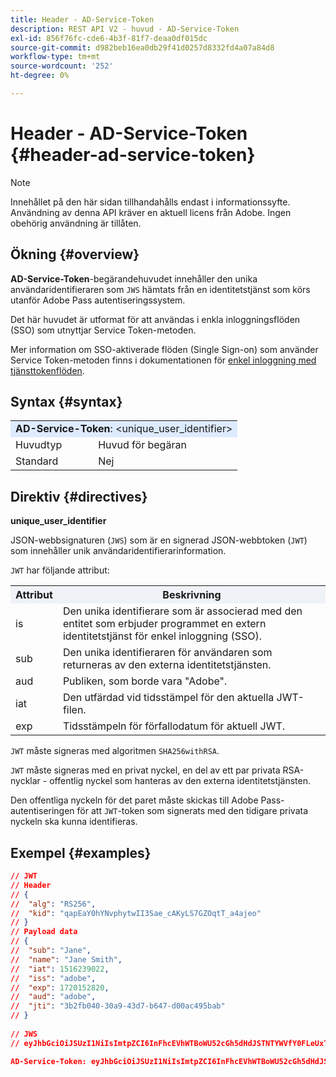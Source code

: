 ```yaml
---
title: Header - AD-Service-Token
description: REST API V2 - huvud - AD-Service-Token
exl-id: 856f76fc-cde6-4b3f-81f7-deaa0df015dc
source-git-commit: d982beb16ea0db29f41d0257d8332fd4a07a84d8
workflow-type: tm+mt
source-wordcount: '252'
ht-degree: 0%

---
```


# Header - AD-Service-Token {#header-ad-service-token}

>[!NOTE]
>
> Innehållet på den här sidan tillhandahålls endast i informationssyfte. Användning av denna API kräver en aktuell licens från Adobe. Ingen obehörig användning är tillåten.

## Ökning {#overview}

<b>AD-Service-Token</b>-begärandehuvudet innehåller den unika användaridentifieraren som `JWS` hämtats från en identitetstjänst som körs utanför Adobe Pass autentiseringssystem.

Det här huvudet är utformat för att användas i enkla inloggningsflöden (SSO) som utnyttjar Service Token-metoden.

Mer information om SSO-aktiverade flöden (Single Sign-on) som använder Service Token-metoden finns i dokumentationen för [enkel inloggning med tjänsttokenflöden](../../flows/single-sign-on-access-flows/rest-api-v2-single-sign-on-service-token-flows.md).

## Syntax {#syntax}

<table>
   <tr>
      <td style="background-color: #DEEBFF;" colspan="2"><b>AD-Service-Token</b>: &lt;unique_user_identifier&gt;</td>
   </tr>
   <tr>
      <td>Huvudtyp</td>
      <td>Huvud för begäran</td>
   </tr>
   <tr>
      <td>Standard</td>
      <td>Nej</td>
   </tr>
</table>

## Direktiv {#directives}

<b>unique_user_identifier</b>

JSON-webbsignaturen (`JWS`) som är en signerad JSON-webbtoken (`JWT`) som innehåller unik användaridentifierarinformation.

`JWT` har följande attribut:

<table>
   <tr>
      <th style="background-color: #EFF2F7; width: 15%;">Attribut</th>
      <th style="background-color: #EFF2F7;">Beskrivning</th>
   </tr>
   <tr>
      <td>is</td>
      <td>Den unika identifierare som är associerad med den entitet som erbjuder programmet en extern identitetstjänst för enkel inloggning (SSO).</td>
   </tr>
   <tr>
      <td>sub</td>
      <td>Den unika identifieraren för användaren som returneras av den externa identitetstjänsten.</td>
   </tr>
   <tr>
      <td>aud</td>
      <td>Publiken, som borde vara "Adobe".</td>
   </tr>
   <tr>
      <td>iat</td>
      <td>Den utfärdad vid tidsstämpel för den aktuella JWT-filen.</td>
   </tr>
   <tr>
      <td>exp</td>
      <td>Tidsstämpeln för förfallodatum för aktuell JWT.</td>
   </tr>
</table>

`JWT` måste signeras med algoritmen `SHA256withRSA`.

`JWT` måste signeras med en privat nyckel, en del av ett par privata RSA-nycklar - offentlig nyckel som hanteras av den externa identitetstjänsten.

Den offentliga nyckeln för det paret måste skickas till Adobe Pass-autentiseringen för att `JWT`-token som signerats med den tidigare privata nyckeln ska kunna identifieras.

## Exempel {#examples}

```JSON
// JWT
// Header
// {
//  "alg": "RS256",
//  "kid": "qapEaY0hYNvphytwII3Sae_cAKyLS7GZOqtT_a4ajeo"
// }
// Payload data
// {
//  "sub": "Jane",
//  "name": "Jane Smith",
//  "iat": 1516239022,
//  "iss": "adobe",
//  "exp": 1720152820,
//  "aud": "adobe",
//  "jti": "3b2fb040-30a9-43d7-b647-d00ac495bab"
// }
 
// JWS
// eyJhbGciOiJSUzI1NiIsImtpZCI6InFhcEVhWTBoWU52cGh5dHdJSTNTYWVfY0FLeUxTN0daT3F0VF9hNGFqZW8ifQ.eyJzdWIiOiJKYW5lIiwibmFtZSI6IkphbmUgU21pdGgiLCJpYXQiOjE1MTYyMzkwMjIsImlzcyI6ImFkb2JlIiwiZXhwIjoxNzIwMTUyODIwLCJhdWQiOiJhZG9iZSIsImp0aSI6IjNiMmZiMDQwLTMwYTktNDNkNy1iNjQ3LWQwMGFjNDk1YmFiIn0.stHLZFh-635LDNjv9HRHzq912ICNCVGUS3f4RS_bAxpUiUSB6CShS2VvU4V-THEXj7d_zk1mxtPP0QM_pCrh4Vk2GaPRa856Bt_PhsfQY-_benDcB6MIoFX67qrREGncGiv7JEs3ksa-P1YvBYXolT7t52K093kFaQtICfB-aBa8danRZvUrJHjjFoILEpTbQuzxKRN6y36J3p1FZ-SfDuofHp3SnXDrWFRYyXYQnb9WFlhNBxR400-0vzTONZYd097WWy1shMw5V8TvIDvCDE5ifqk31gMdYga-N3JkcTA5QoW7Zl80UV7BhR5v14Va1IZLcbFra_UJdEzbBwW_nA

AD-Service-Token: eyJhbGciOiJSUzI1NiIsImtpZCI6InFhcEVhWTBoWU52cGh5dHdJSTNTYWVfY0FLeUxTN0daT3F0VF9hNGFqZW8ifQ.eyJzdWIiOiJKYW5lIiwibmFtZSI6IkphbmUgU21pdGgiLCJpYXQiOjE1MTYyMzkwMjIsImlzcyI6ImFkb2JlIiwiZXhwIjoxNzIwMTUyODIwLCJhdWQiOiJhZG9iZSIsImp0aSI6IjNiMmZiMDQwLTMwYTktNDNkNy1iNjQ3LWQwMGFjNDk1YmFiIn0.stHLZFh-635LDNjv9HRHzq912ICNCVGUS3f4RS_bAxpUiUSB6CShS2VvU4V-THEXj7d_zk1mxtPP0QM_pCrh4Vk2GaPRa856Bt_PhsfQY-_benDcB6MIoFX67qrREGncGiv7JEs3ksa-P1YvBYXolT7t52K093kFaQtICfB-aBa8danRZvUrJHjjFoILEpTbQuzxKRN6y36J3p1FZ-SfDuofHp3SnXDrWFRYyXYQnb9WFlhNBxR400-0vzTONZYd097WWy1shMw5V8TvIDvCDE5ifqk31gMdYga-N3JkcTA5QoW7Zl80UV7BhR5v14Va1IZLcbFra_UJdEzbBwW_nA
```
